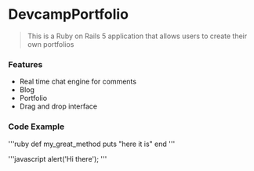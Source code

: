 # DevcampPortfolio

>This is a Ruby on Rails 5 application that allows users to create their own portfolios

### Features

- Real time chat engine for comments
- Blog
- Portfolio
- Drag and drop interface

### Code Example

'''ruby
def my_great_method
  puts "here it is"
end
'''

'''javascript
alert('Hi there');
'''